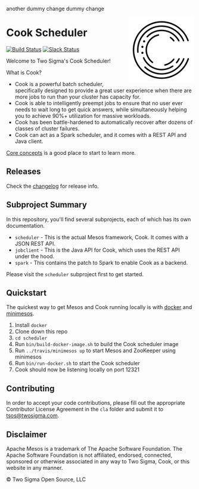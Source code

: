 another dummy change
dummy change

<img src="./cook.svg" align="right" width="175px" height="175px">

# Cook Scheduler

[![Build Status](https://travis-ci.org/twosigma/Cook.svg)](https://travis-ci.org/twosigma/Cook)
[![Slack Status](http://cookscheduler.herokuapp.com/badge.svg)](http://cookscheduler.herokuapp.com/)

Welcome to Two Sigma's Cook Scheduler!

What is Cook?

- Cook is a powerful batch scheduler, specifically designed to provide a great user experience when there are more jobs to run than your cluster has capacity for.
- Cook is able to intelligently preempt jobs to ensure that no user ever needs to wait long to get quick answers, while simultaneously helping you to achieve 90%+ utilization for massive workloads.
- Cook has been battle-hardened to automatically recover after dozens of classes of cluster failures.
- Cook can act as a Spark scheduler, and it comes with a REST API and Java client.

[Core concepts](scheduler/docs/concepts.md) is a good place to start to learn more.

## Releases 

Check the [changelog](scheduler/CHANGELOG.md) for release info.

## Subproject Summary

In this repository, you'll find several subprojects, each of which has its own documentation.

* `scheduler` - This is the actual Mesos framework, Cook. It comes with a JSON REST API.
* `jobclient` - This is the Java API for Cook, which uses the REST API under the hood.
* `spark` - This contains the patch to Spark to enable Cook as a backend.

Please visit the `scheduler` subproject first to get started.

## Quickstart

The quickest way to get Mesos and Cook running locally is with [docker](https://www.docker.com/) and [minimesos](https://minimesos.org/). 

1. Install `docker`
1. Clone down this repo
1. `cd scheduler`
1. Run `bin/build-docker-image.sh` to build the Cook scheduler image
1. Run `../travis/minimesos up` to start Mesos and ZooKeeper using minimesos
1. Run `bin/run-docker.sh` to start the Cook scheduler
1. Cook should now be listening locally on port 12321

## Contributing

In order to accept your code contributions, please fill out the appropriate Contributor License Agreement in the `cla` folder and submit it to tsos@twosigma.com.

## Disclaimer

Apache Mesos is a trademark of The Apache Software Foundation. The Apache Software Foundation is not affiliated, endorsed, connected, sponsored or otherwise associated in any way to Two Sigma, Cook, or this website in any manner.

&copy; Two Sigma Open Source, LLC
